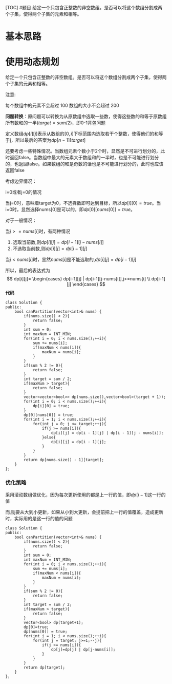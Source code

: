 [TOC]
#题目
给定一个只包含正整数的非空数组。是否可以将这个数组分割成两个子集，使得两个子集的元素和相等。
# 基本思路

# 使用动态规划

给定一个只包含正整数的非空数组。是否可以将这个数组分割成两个子集，使得两个子集的元素和相等。

注意:

每个数组中的元素不会超过 100
数组的大小不会超过 200

**问题转换**：原问题可以转换为从原数组中选取一些数，使得这些数的和等于原数组所有数和的一半($target = sum/2$)，即0-1背包问题

定义数组$dp[i][j]$表示从数组的$[0,i]$下标范围内选取若干个整数，使得他们的和等于j，所以最后的答案为$dp[n-1][target]$

还要考虑一些特殊情况。当数组元素个数小于2个时，显然是不可进行划分的，此时返回false。当数组中最大的元素大于数组和的一半时，也是不可能进行划分的，也返回false。如果数组的和是奇数的话也是不可能进行划分的，此时也应该返回false

考虑边界情况：

i=0或者j=0的情况

当j=0时，意味着target为0，不选择数即可达到目标，所以$dp[i][0]=true$。当i=0时，显然选择nums[0]是可以的，即$dp[0][nums[0]]=true$。

对于一般情况：

当$j>=nums[i]$时，有两种情况

1. 选取当前数,则$dp[i][j]=dp[i-1][j-nums[i]]$
2. 不选取当前数,则$dp[i][j]=dp[i-1][j]$

当$j<nums[i]$时，显然$nums[i]$是不能选取的,$dp[i][j]=dp[i-1][j]$

所以，最后的表达式为
$$
dp[i][j]=
\begin{cases}
dp[i-1][j] | dp[i-1][j-nums[i]],j>=nums[i] \\
dp[i-1][j]
\end{cases}
$$
**代码**

```c++{.line-numbers}
class Solution {
public:
    bool canPartition(vector<int>& nums) {
        if(nums.size() < 2){
            return false;
        }
        int sum = 0;
        int maxNum = INT_MIN;
        for(int i = 0; i < nums.size();++i){
            sum += nums[i];
            if(maxNum < nums[i]){
                maxNum = nums[i];
            }
        }
        if(sum % 2 != 0){
            return false;
        }
        int target = sum / 2;
        if(maxNum > target){
            return false;
        }
        vector<vector<bool>> dp(nums.size(),vector<bool>(target + 1));
        for(int i = 0; i < nums.size();++i){
            dp[i][0] = true;
        }
        dp[0][nums[0]] = true;
        for(int i = 1; i < nums.size();++i){
            for(int j = 0; j <= target;++j){
                if(j >= nums[i]){
                    dp[i][j] = dp[i - 1][j] | dp[i - 1][j - nums[i]];
                }else{
                    dp[i][j] = dp[i - 1][j];
                }
            }
        }
        return dp[nums.size() - 1][target];
    }
};
```

### 优化策略

采用滚动数组做优化，因为每次更新使用的都是上一行的值，即$dp[i-1]$这一行的值

而且j要从大到小更新，如果从小到大更新，会提前把上一行的值覆盖，造成更新时，实际用的是这一行的值的问题

```c++{.line-numbers}
class Solution {
public:
    bool canPartition(vector<int>& nums) {
        if(nums.size() < 2){
            return false;
        }
        int sum = 0;
        int maxNum = INT_MIN;
        for(int i = 0; i < nums.size();++i){
            sum += nums[i];
            if(maxNum < nums[i]){
                maxNum = nums[i];
            }
        }
        if(sum % 2 != 0){
            return false;
        }
        int target = sum / 2;
        if(maxNum > target){
            return false;
        }
        vector<bool> dp(target+1);
        dp[0]=true;
        dp[nums[0]] = true;
        for(int i = 1; i < nums.size();++i){
            for(int j = target; j>=1;--j){
                if(j >= nums[i]){
                    dp[j]=dp[j] | dp[j-nums[i]];
                }
            }
        }
        return dp[target];
    }
};
```
